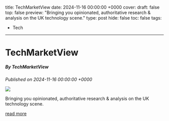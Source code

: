 title: TechMarketView
date: 2024-11-16 00:00:00 +0000
cover: 
draft: false
top: false
preview: "Bringing you opinionated, authoritative research & analysis on the UK technology scene."
type: post
hide: false
toc: false
tags:
  - Tech
---

# TechMarketView
##### By TechMarketView
_Published on 2024-11-16 00:00:00 +0000_

![](https://www.techmarketview.com/images/tmv-twitter-card.png)

Bringing you opinionated, authoritative research & analysis on the UK technology scene.

[read more](https://www.techmarketview.com/ukhotviews/)
